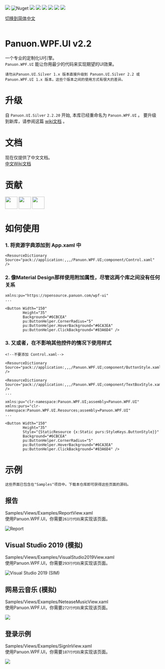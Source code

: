 <a href="https://www.nuget.org/packages/Panuon.WPF.UI" target='_blank'><img src="https://img.shields.io/badge/Nuget-Panuon.WPF.UI-green"></a>
![Nuget](https://img.shields.io/badge/.net%20framework-%E2%89%A54.5-blue)
![](https://img.shields.io/badge/.net-3.1-blue)
![](https://img.shields.io/badge/.net-5-blue)
![](https://img.shields.io/badge/.net-6-blue)
![](https://img.shields.io/nuget/dt/Panuon.UI.Silver)
![](https://img.shields.io/nuget/dt/Panuon.WPF.UI)
![](https://img.shields.io/badge/Visual%20Studio-2019+-813dbf)

[切换到简体中文](https://github.com/PanuonGroup/Panuon.WPF.UI)  
<br/>  

# Panuon.WPF.UI v2.2


一个专业的定制化UI引擎。  
`Panuon.WPF.UI` 能让你用最少的代码来实现期望的UI效果。  

`请勿从Panuon.UI.Silver 1.x 版本直接升级到 Panuon.UI.Silver 2.2 或 Panuon.WPF.UI 1.x 版本。这些个版本之间的使用方式有很大的差异。`  
  
# 升级

自 `Panuon.UI.Silver` `2.2.20` 开始, 本库已经重命名为 `Panuon.WPF.UI` 。 要升级到新库，请参阅这篇 [wiki文档](https://github.com/PanuonGroup/Panuon.WPF.UI/wiki/Release-zh-CN#100) 。  

# 文档  

现在仅提供了中文文档。  
[中文Wiki文档](https://github.com/PanuonGroup/Panuon.WPF.UI/wiki/Home-zh-CN)  

# 贡献
[<img width="40" height="40" src="https://avatars.githubusercontent.com/u/23360265?v=4"></img>](https://github.com/Mochengvia)
[<img width="40" height="40" src="https://avatars.githubusercontent.com/u/1386803?v=4"></img>](https://github.com/SquallATF)
[<img width="40" height="40" src="https://avatars.githubusercontent.com/u/30036652?v=4"></img>](https://github.com/rdscfh)
  
# 如何使用
  
### 1. 将资源字典添加到 App.xaml 中

```
<ResourceDictionary Source="pack://application:,,,/Panuon.WPF.UI;component/Control.xaml" />
```

### 2. 像Material Design那样使用附加属性，尽管这两个库之间没有任何关系

```
xmlns:pu="https://opensource.panuon.com/wpf-ui"
...

<Button Width="150"
        Height="35"
        Background="#6CBCEA"
        pu:ButtonHelper.CornerRadius="5"
        pu:ButtonHelper.HoverBackground="#6CA3EA"
        pu:ButtonHelper.ClickBackground="#83A6D4" />
```

### 3. 又或者，在不影响其他控件的情况下使用样式
```
<!--不要添加 Control.xaml-->

<ResourceDictionary Source="pack://application:,,,/Panuon.WPF.UI;component/ButtonStyle.xaml" />

<ResourceDictionary Source="pack://application:,,,/Panuon.WPF.UI;component/TextBoxStyle.xaml" />
...
```

```
xmlns:pu="clr-namespace:Panuon.WPF.UI;assembly=Panuon.WPF.UI"
xmlns:purs="clr-namespace:Panuon.WPF.UI.Resources;assembly=Panuon.WPF.UI"
...

<Button Width="150"
        Height="35"
        Style="{StaticResource {x:Static purs:StyleKeys.ButtonStyle}}"
        Background="#6CBCEA"
        pu:ButtonHelper.CornerRadius="5"
        pu:ButtonHelper.HoverBackground="#6CA3EA"
        pu:ButtonHelper.ClickBackground="#83A6D4" />
```
  
# 示例 
`这些界面已包含在"Samples"项目中。下载本仓库即可获得这些页面的源码。`  
  
## 报告
Samples/Views/Examples/ReportView.xaml  
使用Panuon.WPF.UI，你需要`261行代码`来实现该页面。  
  
![Report](https://raw.githubusercontent.com/Panuon/Panuon.Documents/master/Resources/Report.png)  

## Visual Studio 2019 (模拟)  
Samples/Views/Examples/VisualStudio2019View.xaml  
使用Panuon.WPF.UI，你需要`293行代码`来实现该页面。  
  
![Visual Studio 2019 (SIM)](https://raw.githubusercontent.com/Panuon/Panuon.Documents/master/Resources/VisualStudio2019.png)
  
  
## 网易云音乐 (模拟)
Samples/Views/Examples/NeteaseMusicView.xaml  
使用Panuon.WPF.UI，你需要`272行代码`来实现该页面。  

![](https://raw.githubusercontent.com/Panuon/Panuon.Documents/master/Resources/NeteaseMusic.png)
  
  
## 登录示例
Samples/Views/Examples/SignInView.xaml  
使用Panuon.WPF.UI，你需要`187行代码`来实现该页面。 

![](https://raw.githubusercontent.com/Panuon/Panuon.Documents/master/Resources/SignIn.png)
